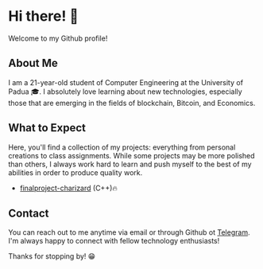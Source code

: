 # Hi there! 👋

Welcome to my Github profile! 

## About Me

I am a 21-year-old student of Computer Engineering at the University of Padua 🎓. I absolutely love learning about new technologies, especially those that are emerging in the fields of blockchain, Bitcoin, and Economics.

## What to Expect

Here, you'll find a collection of my projects: everything from personal creations to class assignments. While some projects may be more polished than others, I always work hard to learn and push myself to the best of my abilities in order to produce quality work.

  - [finalproject-charizard](https://github.com/andreapdn/finalproject-charizard.git) (C++)🔥

## Contact

You can reach out to me anytime via email or through Github ot [Telegram](https://t.me/paro_t). I'm always happy to connect with fellow technology enthusiasts! 

Thanks for stopping by! 😁
